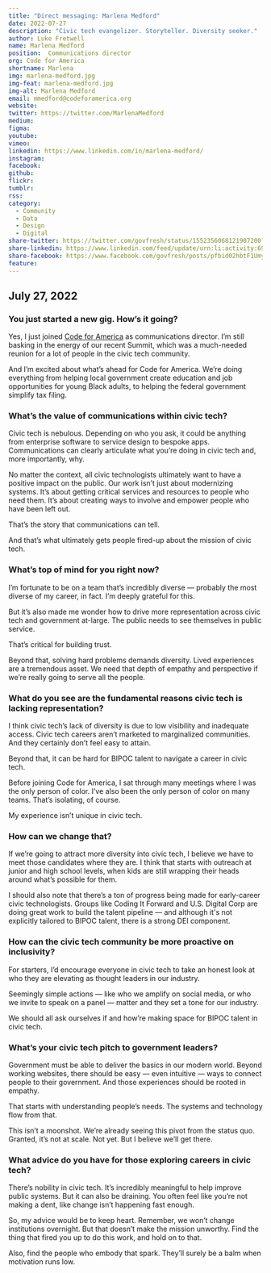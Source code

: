 ```yaml
---
title: "Direct messaging: Marlena Medford"
date: 2022-07-27
description: "Civic tech evangelizer. Storyteller. Diversity seeker."
author: Luke Fretwell
name: Marlena Medford
position:  Communications director 
org: Code for America
shortname: Marlena
img: marlena-medford.jpg
img-feat: marlena-medford.jpg
img-alt: Marlena Medford
email: mmedford@codeforamerica.org
website: 
twitter: https://twitter.com/MarlenaMedford
medium:
figma:
youtube:
vimeo:
linkedin: https://www.linkedin.com/in/marlena-medford/
instagram:
facebook:
github:
flickr:
tumblr:
rss:
category:
  - Community
  - Data
  - Design
  - Digital
share-twitter: https://twitter.com/govfresh/status/1552356068121907200?s=20&t=gPNS9WzTXGDHxMGbHtivBQ
share-linkedin: https://www.linkedin.com/feed/update/urn:li:activity:6958121814619279360
share-facebook: https://www.facebook.com/govfresh/posts/pfbid02hbtF1UmynGDAUrJByueZz2w3cDWJRdQa8Hw3bzjPs3EKMEp7cgF5oMHQDHvUuMvnl
feature:
---
```


## July 27, 2022

### You just started a new gig. How’s it going?

Yes, I just joined [Code for America](https://codeforamerica.org) as communications director. I’m still basking in the energy of our recent Summit, which was a much-needed reunion for a lot of people in the civic tech community.

And I’m excited about what’s ahead for Code for America. We’re doing everything from helping local government create education and job opportunities for young Black adults, to helping the federal government simplify tax filing. 


### What’s the value of communications within civic tech?

Civic tech is nebulous. Depending on who you ask, it could be anything from enterprise software to service design to bespoke apps. Communications can clearly articulate what you’re doing in civic tech and, more importantly, why.

No matter the context, all civic technologists ultimately want to have a positive impact on the public. Our work isn’t just about modernizing systems. It’s about getting critical services and resources to people who need them. It’s about creating ways to involve and empower people who have been left out.

That’s the story that communications can tell.

And that’s what ultimately gets people fired-up about the mission of civic tech.


### What’s top of mind for you right now?

I’m fortunate to be on a team that’s incredibly diverse — probably the most diverse of my career, in fact. I’m deeply grateful for this.

But it’s also made me wonder how to drive more representation across civic tech and government at-large. The public needs to see themselves in public service.

That’s critical for building trust.

Beyond that, solving hard problems demands diversity. Lived experiences are a tremendous asset. We need that depth of empathy and perspective if we’re really going to serve all the people.


### What do you see are the fundamental reasons civic tech is lacking representation?

I think civic tech’s lack of diversity is due to low visibility and inadequate access. Civic tech careers aren’t marketed to marginalized communities. And they certainly don’t feel easy to attain.

Beyond that, it can be hard for BIPOC talent to navigate a career in civic tech.

Before joining Code for America, I sat through many meetings where I was the only person of color. I’ve also been the only person of color on many teams. That’s isolating, of course.

My experience isn’t unique in civic tech.


### How can we change that?

If we’re going to attract more diversity into civic tech, I believe we have to meet those candidates where they are. I think that starts with outreach at junior and high school levels, when kids are still wrapping their heads around what’s possible for them.

I should also note that there’s a ton of progress being made for early-career civic technologists. Groups like Coding It Forward and U.S. Digital Corp are doing great work to build the talent pipeline — and although it's not explicitly tailored to BIPOC talent, there is a strong DEI component.


### How can the civic tech community be more proactive on inclusivity?

For starters, I’d encourage everyone in civic tech to take an honest look at who they are elevating as thought leaders in our industry.

Seemingly simple actions — like who we amplify on social media, or who we invite to speak on a panel — matter and they set a tone for our industry. 

We should all ask ourselves if and how’re making space for BIPOC talent in civic tech. 


### What’s your civic tech pitch to government leaders?

Government must be able to deliver the basics in our modern world. Beyond working websites, there should be easy — even intuitive — ways to connect people to their government. And those experiences should be rooted in empathy.

That starts with understanding people’s needs. The systems and technology flow from that.

This isn’t a moonshot. We’re already seeing this pivot from the status quo. Granted, it’s not at scale. Not yet. But I believe we’ll get there.


### What advice do you have for those exploring careers in civic tech?

There’s nobility in civic tech. It’s incredibly meaningful to help improve public systems. But it can also be draining. You often feel like you’re not making a dent, like change isn’t happening fast enough.

So, my advice would be to keep heart. Remember, we won’t change institutions overnight. But that doesn’t make the mission unworthy. Find the thing that fired you up to do this work, and hold on to that.

Also, find the people who embody that spark. They’ll surely be a balm when motivation runs low.
